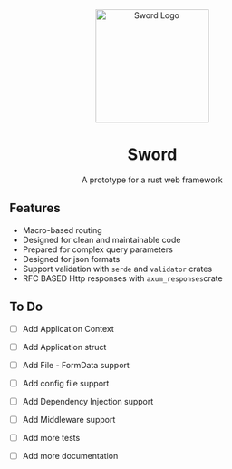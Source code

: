 <div align="center">
<img src="https://pillan.inf.uct.cl/~lrevillod/images/sword-logo.webp" alt="Sword Logo" width="200">

<h1>Sword</h1>
<p>A prototype for a rust web framework</p>

</div>

## Features

- Macro-based routing
- Designed for clean and maintainable code
- Prepared for complex query parameters
- Designed for json formats
- Support validation with `serde` and `validator` crates
- RFC BASED Http responses with `axum_responses`crate

## To Do

- [ ] Add Application Context
- [ ] Add Application struct
- [ ] Add File - FormData support
- [ ] Add config file support
- [ ] Add Dependency Injection support
- [ ] Add Middleware support
- [ ] Add more tests
- [ ] Add more documentation


